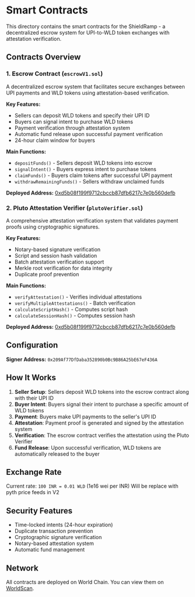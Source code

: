 # Smart Contracts

This directory contains the smart contracts for the ShieldRamp - a decentralized escrow system for UPI-to-WLD token exchanges with attestation verification.

## Contracts Overview

### 1. Escrow Contract (`escrowV1.sol`)

A decentralized escrow system that facilitates secure exchanges between UPI payments and WLD tokens using attestation-based verification.

**Key Features:**
- Sellers can deposit WLD tokens and specify their UPI ID
- Buyers can signal intent to purchase WLD tokens
- Payment verification through attestation system
- Automatic fund release upon successful payment verification
- 24-hour claim window for buyers

**Main Functions:**
- `depositFunds()` - Sellers deposit WLD tokens into escrow
- `signalIntent()` - Buyers express intent to purchase tokens
- `claimFunds()` - Buyers claim tokens after successful UPI payment
- `withdrawRemainingFunds()` - Sellers withdraw unclaimed funds

**Deployed Address:** [0xd5b08f199f9712cbccb87dfb6217c7e0b560defb](https://worldscan.org/address/0xd5b08f199f9712cbccb87dfb6217c7e0b560defb)

### 2. Pluto Attestation Verifier (`plutoVerifier.sol`)

A comprehensive attestation verification system that validates payment proofs using cryptographic signatures.

**Key Features:**
- Notary-based signature verification
- Script and session hash validation
- Batch attestation verification support
- Merkle root verification for data integrity
- Duplicate proof prevention

**Main Functions:**
- `verifyAttestation()` - Verifies individual attestations
- `verifyMultipleAttestations()` - Batch verification
- `calculateScriptHash()` - Computes script hash
- `calculateSessionHash()` - Computes session hash

**Deployed Address:** [0xd5b08f199f9712cbccb87dfb6217c7e0b560defb](https://worldscan.org/address/0xd5b08f199f9712cbccb87dfb6217c7e0b560defb)

## Configuration

**Signer Address:** `0x209Af77DfDaba352890b0Bc9B86A25bE67eF436A`

## How It Works

1. **Seller Setup**: Sellers deposit WLD tokens into the escrow contract along with their UPI ID
2. **Buyer Intent**: Buyers signal their intent to purchase a specific amount of WLD tokens
3. **Payment**: Buyers make UPI payments to the seller's UPI ID
4. **Attestation**: Payment proof is generated and signed by the attestation system
5. **Verification**: The escrow contract verifies the attestation using the Pluto Verifier
6. **Fund Release**: Upon successful verification, WLD tokens are automatically released to the buyer

## Exchange Rate

Current rate: `100 INR = 0.01 WLD` (1e16 wei per INR) Will be replace with pyth price feeds in V2

## Security Features

- Time-locked intents (24-hour expiration)
- Duplicate transaction prevention
- Cryptographic signature verification
- Notary-based attestation system
- Automatic fund management

## Network

All contracts are deployed on World Chain. You can view them on [WorldScan](https://worldscan.org/).
